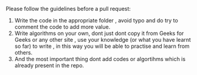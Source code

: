 Please follow the guidelines before a pull request:
1. Write the code in the appropriate folder , avoid typo and do try to comment the code to add more value.
2. Write algorithms on your own, dont just dont copy it from Geeks for Geeks or any other site , use your knowledge (or what you have learnt so far) to write , in this way you will be able to practise
and learn from others.
3. And the most important thing dont add codes or algortihms which is already present in the repo.
